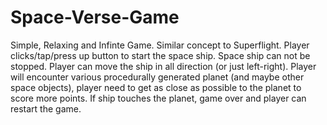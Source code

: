# Space-Verse-Game
 
Simple, Relaxing and Infinte Game. Similar concept to Superflight.
Player clicks/tap/press up button to start the space ship. Space ship can not be stopped. Player can move the ship in all direction (or just left-right). Player will encounter various procedurally generated planet (and maybe other space objects), player need to get as close as possible to the planet to score more points. If ship touches the planet, game over and player can restart the game.

